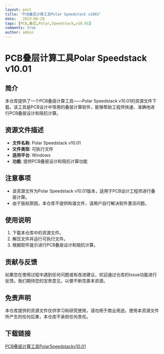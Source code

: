 ```yaml
---
layout: post
title: "PCB叠层计算工具Polar Speedstack v1001"
date:   2023-08-20
tags: [PCB,叠层,Polar,Speedstack,v10.01]
comments: true
author: admin
---
```

# PCB叠层计算工具Polar Speedstack v10.01

## 简介
本仓库提供了一个PCB叠层计算工具——Polar Speedstack v10.01的资源文件下载。该工具是PCB设计中常用的叠层计算软件，能够帮助工程师快速、准确地进行PCB叠层设计和阻抗计算。

## 资源文件描述
- **文件名称**: Polar Speedstack v10.01
- **文件类型**: 可执行文件
- **适用平台**: Windows
- **功能**: 提供PCB叠层设计和阻抗计算功能

## 注意事项
- 该资源文件为Polar Speedstack v10.01版本，适用于PCB设计工程师进行叠层计算。
- 由于版权原因，本仓库不提供和谐文件，请用户自行解决软件激活问题。

## 使用说明
1. 下载本仓库中的资源文件。
2. 解压文件并运行可执行文件。
3. 根据软件提示进行PCB叠层设计和阻抗计算。

## 贡献与反馈
如果您在使用过程中遇到任何问题或有改进建议，欢迎通过仓库的Issue功能进行反馈。我们期待您的宝贵意见，以便不断完善本资源。

## 免责声明
本仓库提供的资源文件仅供学习和研究使用，请勿用于商业用途。使用本资源文件所产生的任何后果，本仓库不承担任何责任。

## 下载链接

[PCB叠层计算工具PolarSpeedstackv10.01](https://pan.quark.cn/s/62ca2358c6d1)